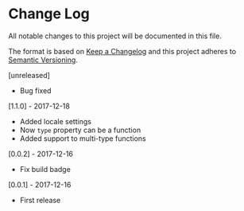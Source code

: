 # Change Log
All notable changes to this project will be documented in this file.

The format is based on [Keep a Changelog](http://keepachangelog.com/)
and this project adheres to [Semantic Versioning](http://semver.org/).

[unreleased]
- Bug fixed

[1.1.0] - 2017-12-18
- Added locale settings
- Now `type` property can be a function
- Added support to multi-type functions

[0.0.2] - 2017-12-16
- Fix build badge

[0.0.1] - 2017-12-16
- First release